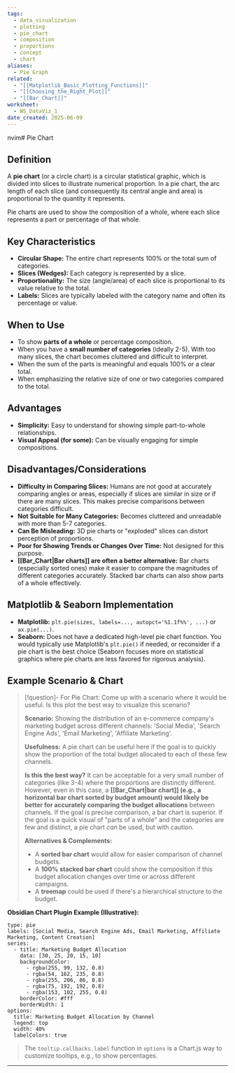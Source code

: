 ```yaml
---
tags:
  - data_visualization
  - plotting
  - pie_chart
  - composition
  - proportions
  - concept
  - chart
aliases:
  - Pie Graph
related:
  - "[[Matplotlib_Basic_Plotting_Functions]]"
  - "[[Choosing_the_Right_Plot]]"
  - "[[Bar_Chart]]"
worksheet:
  - WS_DataViz_1
date_created: 2025-06-09
---
```

nvim# Pie Chart

## Definition
A **pie chart** (or a circle chart) is a circular statistical graphic, which is divided into slices to illustrate numerical proportion. In a pie chart, the arc length of each slice (and consequently its central angle and area) is proportional to the quantity it represents.

Pie charts are used to show the composition of a whole, where each slice represents a part or percentage of that whole.

## Key Characteristics
-   **Circular Shape:** The entire chart represents 100% or the total sum of categories.
-   **Slices (Wedges):** Each category is represented by a slice.
-   **Proportionality:** The size (angle/area) of each slice is proportional to its value relative to the total.
-   **Labels:** Slices are typically labeled with the category name and often its percentage or value.

## When to Use
-   To show **parts of a whole** or percentage composition.
-   When you have a **small number of categories** (ideally 2-5). With too many slices, the chart becomes cluttered and difficult to interpret.
-   When the sum of the parts is meaningful and equals 100% or a clear total.
-   When emphasizing the relative size of one or two categories compared to the total.

## Advantages
-   **Simplicity:** Easy to understand for showing simple part-to-whole relationships.
-   **Visual Appeal (for some):** Can be visually engaging for simple compositions.

## Disadvantages/Considerations
-   **Difficulty in Comparing Slices:** Humans are not good at accurately comparing angles or areas, especially if slices are similar in size or if there are many slices. This makes precise comparisons between categories difficult.
-   **Not Suitable for Many Categories:** Becomes cluttered and unreadable with more than 5-7 categories.
-   **Can Be Misleading:** 3D pie charts or "exploded" slices can distort perception of proportions.
-   **Poor for Showing Trends or Changes Over Time:** Not designed for this purpose.
-   **[[Bar_Chart|Bar charts]] are often a better alternative:** Bar charts (especially sorted ones) make it easier to compare the magnitudes of different categories accurately. Stacked bar charts can also show parts of a whole effectively.

## Matplotlib & Seaborn Implementation
-   **Matplotlib:** `plt.pie(sizes, labels=..., autopct='%1.1f%%', ...)` or `ax.pie(...)`.
-   **Seaborn:** Does not have a dedicated high-level pie chart function. You would typically use Matplotlib's `plt.pie()` if needed, or reconsider if a pie chart is the best choice (Seaborn focuses more on statistical graphics where pie charts are less favored for rigorous analysis).

## Example Scenario & Chart
>[!question]- For Pie Chart: Come up with a scenario where it would be useful. Is this plot the best way to visualize this scenario?
>
>**Scenario:** Showing the distribution of an e-commerce company's marketing budget across different channels: 'Social Media', 'Search Engine Ads', 'Email Marketing', 'Affiliate Marketing'.
>
>**Usefulness:** A pie chart can be useful here if the goal is to quickly show the proportion of the total budget allocated to each of these few channels.
>
>**Is this the best way?**
>It can be acceptable for a very small number of categories (like 3-4) where the proportions are distinctly different. However, even in this case, a **[[Bar_Chart|bar chart]] (e.g., a horizontal bar chart sorted by budget amount) would likely be better for accurately comparing the budget allocations** between channels. If the goal is precise comparison, a bar chart is superior. If the goal is a quick visual of "parts of a whole" and the categories are few and distinct, a pie chart *can* be used, but with caution.
>
>**Alternatives & Complements:**
>-   A **sorted bar chart** would allow for easier comparison of channel budgets.
>-   A **100% stacked bar chart** could show the composition if this budget allocation changes over time or across different campaigns.
>-   A **treemap** could be used if there's a hierarchical structure to the budget.

**Obsidian Chart Plugin Example (Illustrative):**

```chart
type: pie
labels: [Social Media, Search Engine Ads, Email Marketing, Affiliate Marketing, Content Creation]
series:
  - title: Marketing Budget Allocation
    data: [30, 25, 20, 15, 10]
    backgroundColor:
      - rgba(255, 99, 132, 0.8)
      - rgba(54, 162, 235, 0.8)
      - rgba(255, 206, 86, 0.8)
      - rgba(75, 192, 192, 0.8)
      - rgba(153, 102, 255, 0.8)
    borderColor: #fff
    borderWidth: 1
options:
  title: Marketing Budget Allocation by Channel
  legend: top
  width: 40%
  labelColors: true
```

> The `tooltip.callbacks.label` function in `options` is a Chart.js way to customize tooltips, e.g., to show percentages.

---